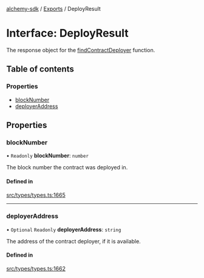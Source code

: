 [alchemy-sdk](../README.md) / [Exports](../modules.md) / DeployResult

# Interface: DeployResult

The response object for the [findContractDeployer](../classes/CoreNamespace.md#findcontractdeployer) function.

## Table of contents

### Properties

- [blockNumber](DeployResult.md#blocknumber)
- [deployerAddress](DeployResult.md#deployeraddress)

## Properties

### blockNumber

• `Readonly` **blockNumber**: `number`

The block number the contract was deployed in.

#### Defined in

[src/types/types.ts:1665](https://github.com/alchemyplatform/alchemy-sdk-js/blob/aeb51c8/src/types/types.ts#L1665)

___

### deployerAddress

• `Optional` `Readonly` **deployerAddress**: `string`

The address of the contract deployer, if it is available.

#### Defined in

[src/types/types.ts:1662](https://github.com/alchemyplatform/alchemy-sdk-js/blob/aeb51c8/src/types/types.ts#L1662)
